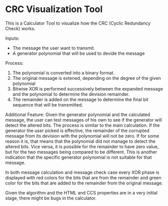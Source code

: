 # CRC Visualization Tool

This is a Calculator Tool to visualize how the CRC (Cyclic Redundancy Check) works.

Inputs:
- The message the user want to transmit.
- A generator polynomial that will be used to devide the message

Process:
1. The polynomial is converted into a binary format.
2. The original message is extened, depending on the degree of the given polynomial
3. Bitwise XOR is performed successively between the expanded message and the polynomial to determine the devision remainder.
4. The remainder is added on the message to determine the final bit sequence that will be transmitted.

Additional Feature:
Given the generator polynomial and the calculated message, the user can test messages of his own to see if the generator will detect the altered bits. The process is similar to the main calculation.
If the generator the user picked is effective, the remainder of the corrupted message from its devision with the polynomial will not be zero. If for some reason it is, that means that the polynomial did not manage to detect the altered bits. Vice versa, it is possible for the remainder to have zero value, but for the two messages being compared to be different. This is another indication that the specific generator polynomial is not suitable for that message.

In both message calculation and message check case every XOR phase is displayed with red colors for the bits that are from the remainder and green color for the bits that are added to the remainder from the original message.

Given the algorithm and the HTML and CCS properties are in a very initial stage, there might be bugs in the calculator.
